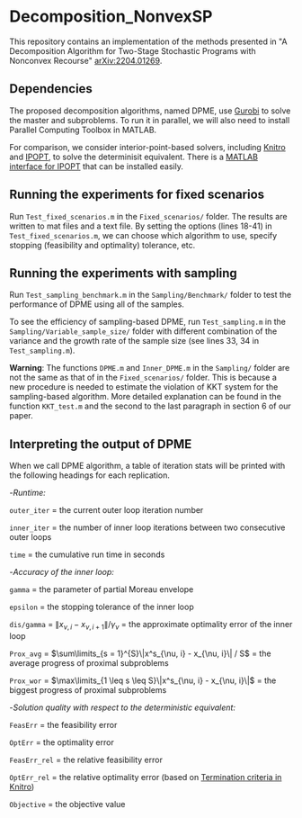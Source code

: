 # Decomposition_NonvexSP
This repository contains an implementation of the methods presented in "A Decomposition Algorithm for Two-Stage Stochastic Programs with Nonconvex Recourse" [arXiv:2204.01269](https://arxiv.org/abs/2204.01269).

## Dependencies

The proposed decomposition algorithms, named DPME, use [Gurobi](https://www.gurobi.com/downloads/gurobi-optimizer-eula/) to solve the master and subproblems. To run it in parallel, we will also need to install Parallel Computing Toolbox in MATLAB.

For comparison, we consider interior-point-based solvers, including [Knitro](https://www.artelys.com/solvers/knitro/programs/) and [IPOPT](https://coin-or.github.io/Ipopt/), to solve the determinisit equivalent. There is a [MATLAB interface for IPOPT](https://github.com/ebertolazzi/mexIPOPT) that can be installed easily.

## Running the experiments for fixed scenarios

Run `Test_fixed_scenarios.m` in the `Fixed_scenarios/` folder. The results are written to mat files and a text file. By setting the options (lines 18-41) in `Test_fixed_scenarios.m`, we can choose which algorithm to use, specify stopping (feasibility and optimality) tolerance, etc.

## Running the experiments with sampling
Run `Test_sampling_benchmark.m` in the `Sampling/Benchmark/` folder to test the performance of DPME using all of the samples.

To see the efficiency of sampling-based DPME, run `Test_sampling.m` in the `Sampling/Variable_sample_size/` folder with different combination of the variance and the growth rate of the sample size (see lines 33, 34 in `Test_sampling.m`).

**Warning**: The functions `DPME.m` and `Inner_DPME.m` in the `Sampling/` folder are not the same as that of in the `Fixed_scenarios/` folder. This is because a new procedure is needed to estimate the violation of KKT system for the sampling-based algorithm. More detailed explanation can be found in the function `KKT_test.m` and the second to the last paragraph in section 6 of our paper.

## Interpreting the output of DPME

When we call DPME algorithm, a table of iteration stats will be
printed with the following headings for each replication.

-*Runtime:*

`outer_iter` = the current outer loop iteration number

`inner_iter` = the number of inner loop iterations between two consecutive outer loops

`time` = the cumulative run time in seconds

-*Accuracy of the inner loop:*

`gamma` = the parameter of partial Moreau envelope

 `epsilon` = the stopping tolerance of the inner loop

`dis/gamma` = $\|x_{\nu, i} - x_{\nu, i + 1}\|/\gamma_\nu$ = the approximate optimality error of the inner loop

`Prox_avg` = $\sum\limits_{s = 1}^{S}\|x^s_{\nu, i} - x_{\nu, i}\| / S$ = the average progress of proximal subproblems

`Prox_wor` = $\max\limits_{1 \leq s \leq S}\|x^s_{\nu, i} - x_{\nu, i}\|$ = the biggest progress of proximal subproblems

-*Solution quality with respect to the deterministic equivalent:*

`FeasErr` = the feasibility error

`OptErr` = the optimality error

`FeasErr_rel` = the relative feasibility error

`OptErr_rel` = the relative optimality error (based on [Termination criteria in Knitro](https://www.artelys.com/docs/knitro/2_userGuide/termination.html))

`Objective` = the objective value
